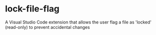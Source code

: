 # lock-file-flag
A Visual Studio Code extension that allows the user flag a file as 'locked' (read-only) to prevent accidental changes
